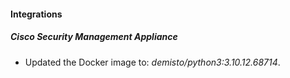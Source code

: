 #### Integrations
##### Cisco Security Management Appliance
- Updated the Docker image to: *demisto/python3:3.10.12.68714*.
